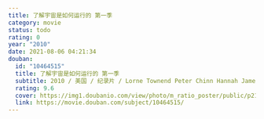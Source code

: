 ```yaml
---
title: 了解宇宙是如何运行的 第一季
category: movie
status: todo
rating: 0
year: "2010"
date: 2021-08-06 04:21:34
douban:
  id: "10464515"
  title: 了解宇宙是如何运行的 第一季
  subtitle: 2010 / 美国 / 纪录片 / Lorne Townend Peter Chinn Hannah James Stephen Marsh / 加来道雄
  rating: 9.6
  cover: https://img1.doubanio.com/view/photo/m_ratio_poster/public/p2155513050.jpg
  link: https://movie.douban.com/subject/10464515/
---
```


